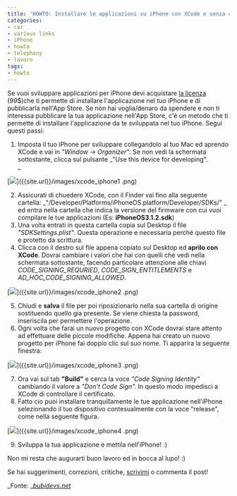 ```yaml
---
title: 'HOWTO: Installare le applicazioni su iPhone con XCode e senza certificato'
categories:
- car
- various links
- iPhone
- howto
- telephony
- lavoro
tags:
- howto
---
```

Se vuoi sviluppare applicazioni per iPhone devi acquistare  [la
licenza](http://developer.apple.com/programs/iphone/) (99$)che ti permette di
installare l'applicazione nel tuo iPhone e di pubblicarla nell'App Store. Se
non hai voglia/denaro da spendere e non ti interessa pubblicare la tua
applicazione nell'App Store, c'è un metodo che ti permette di installare
l'applicazione da te sviluppata nel tuo iPhone. Segui questi passi:

  1. Imposta il tuo iPhone per sviluppare collegandolo al tuo Mac ed aprendo XCode e vai in _"Window -> Organizer"_. Se non vedi la schermata sottostante, clicca sul pulsante _"Use this device for developing".  
[]({{site.url}}/images/xcode_iphone1.png) _

[![]({{site.url}}/images/xcode_iphone1.png)]({{site.url}}/images/xcode_iphone1
.png)

  2. Assicurati di chuedere XCode, con il Finder vai fino alla seguente cartella: _"/Developer/Platforms/iPhoneOS.platform/Developer/SDKs/" _ ed entra nella cartella che indica la versione del firmware con cui vuoi compilare le tue applicazioni (Es: **iPhoneOS3.1.2.sdk**)
  3. Una volta entrati in questa cartella copia sul Desktop il file _"SDKSettings.plist"_. Questa operazione e necessaria perché questo file e protetto da scrittura.
  4. Clicca con il destro sul file appena copiato sul Desktop ed **aprilo con XCode**. Dovrai cambiare i valori che hai con quelli che vedi nella schermata sottostante, facendo particolare attenzione alle chiavi _CODE_SIGNING_REQURIED_, _CODE_SIGN_ENTITLEMENTS_ e _AD_HOC_CODE_SIGNING_ALLOWED_. 

[![]({{site.url}}/images/xcode_iphone2.png)]({{site.url}}/images/xcode_iphone2
.png)

  

  5. Chiudi e **salva** il file per poi riposizionarlo nella sua cartella di origine sostituendo quello gia presente. Se viene chiesta la password, inseriscila per permettere l'operazione.
  6. Ogni volta che  farai un nuovo progetto con XCode dovrai stare attento ad effettuare delle piccole modifiche. Appena hai creato un nuovo progetto per iPhone fai doppio clic sul suo nome. Ti apparira la seguente finestra: 

[![]({{site.url}}/images/xcode_iphone3.png)]({{site.url}}/images/xcode_iphone3
.png)

  

  7. Ora vai sul tab **"Build"** e cerca la voce _"Code Signing Identity"_ cambiando il valore a _"Don't Code Sign"._ In questo modo impedisci a XCode di controllare il certificato.
  8. Fatto cio puoi installare tranquillamente le tue applicazione nell'iPhone selezionando il tuo dispositivo contesualmente con la voce "release", come nella seguente figura. 

[![]({{site.url}}/images/xcode_iphone4.png)]({{site.url}}/images/xcode_iphone4
.png)

  

  9. Sviluppa la tua applicazione e mettila nell'iPhone! :)
  

  
Non mi resta che augurarti buon lavoro ed in bocca al lupo! :)

Se hai suggerimenti, correzioni, critiche,
[scrivimi](http://www.diegor.it/chi-e-diegor/) o commenta il post!

_Fonte: _[_bubidevs.net_](http://www.bubidevs.net)

